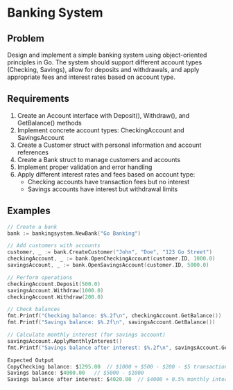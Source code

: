 # Banking System

## Problem
Design and implement a simple banking system using object-oriented principles in Go. The system should support different account types (Checking, Savings), allow for deposits and withdrawals, and apply appropriate fees and interest rates based on account type.

## Requirements
1. Create an Account interface with Deposit(), Withdraw(), and GetBalance() methods
2. Implement concrete account types: CheckingAccount and SavingsAccount
3. Create a Customer struct with personal information and account references
4. Create a Bank struct to manage customers and accounts
5. Implement proper validation and error handling
6. Apply different interest rates and fees based on account type:
   - Checking accounts have transaction fees but no interest
   - Savings accounts have interest but withdrawal limits

## Examples
```go
// Create a bank
bank := bankingsystem.NewBank("Go Banking")

// Add customers with accounts
customer, _ := bank.CreateCustomer("John", "Doe", "123 Go Street")
checkingAccount, _ := bank.OpenCheckingAccount(customer.ID, 1000.0)
savingsAccount, _ := bank.OpenSavingsAccount(customer.ID, 5000.0)

// Perform operations
checkingAccount.Deposit(500.0)
savingsAccount.Withdraw(1000.0)
checkingAccount.Withdraw(200.0)

// Check balances
fmt.Printf("Checking balance: $%.2f\n", checkingAccount.GetBalance())
fmt.Printf("Savings balance: $%.2f\n", savingsAccount.GetBalance())

// Calculate monthly interest (for savings account)
savingsAccount.ApplyMonthlyInterest()
fmt.Printf("Savings balance after interest: $%.2f\n", savingsAccount.GetBalance())

Expected Output
CopyChecking balance: $1295.00  // $1000 + $500 - $200 - $5 transaction fee
Savings balance: $4000.00   // $5000 - $1000
Savings balance after interest: $4020.00  // $4000 + 0.5% monthly interest